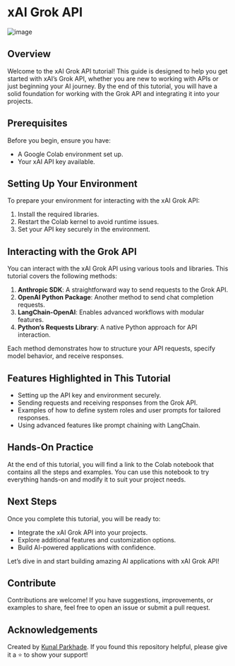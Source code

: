 # xAI Grok API
![image](https://github.com/user-attachments/assets/2023ca16-7182-4d21-9e95-06502499adbc)


## Overview
Welcome to the xAI Grok API tutorial! This guide is designed to help you get started with xAI’s Grok API, whether you are new to working with APIs or just beginning your AI journey. By the end of this tutorial, you will have a solid foundation for working with the Grok API and integrating it into your projects.

## Prerequisites

Before you begin, ensure you have:

- A Google Colab environment set up.
- Your xAI API key available.

## Setting Up Your Environment

To prepare your environment for interacting with the xAI Grok API:

1. Install the required libraries.
2. Restart the Colab kernel to avoid runtime issues.
3. Set your API key securely in the environment.

## Interacting with the Grok API

You can interact with the xAI Grok API using various tools and libraries. This tutorial covers the following methods:

1. **Anthropic SDK**: A straightforward way to send requests to the Grok API.
2. **OpenAI Python Package**: Another method to send chat completion requests.
3. **LangChain-OpenAI**: Enables advanced workflows with modular features.
4. **Python’s Requests Library**: A native Python approach for API interaction.

Each method demonstrates how to structure your API requests, specify model behavior, and receive responses.

## Features Highlighted in This Tutorial

- Setting up the API key and environment securely.
- Sending requests and receiving responses from the Grok API.
- Examples of how to define system roles and user prompts for tailored responses.
- Using advanced features like prompt chaining with LangChain.

## Hands-On Practice

At the end of this tutorial, you will find a link to the Colab notebook that contains all the steps and examples. You can use this notebook to try everything hands-on and modify it to suit your project needs.

## Next Steps

Once you complete this tutorial, you will be ready to:

- Integrate the xAI Grok API into your projects.
- Explore additional features and customization options.
- Build AI-powered applications with confidence.

Let’s dive in and start building amazing AI applications with xAI Grok API!

## Contribute

Contributions are welcome! If you have suggestions, improvements, or examples to share, feel free to open an issue or submit a pull request.

## Acknowledgements

Created by [Kunal Parkhade](https://www.linkedin.com/in/kunal-parkhade/). If you found this repository helpful, please give it a ⭐ to show your support!

